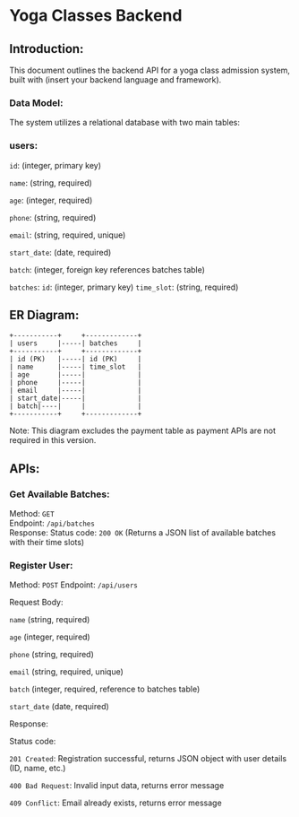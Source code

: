 # Yoga Classes Backend

## Introduction:

This document outlines the backend API for a yoga class admission system, built with (insert your backend language and framework).

### Data Model:

The system utilizes a relational database with two main tables:

### users:
`id`: (integer, primary key)

`name`: (string, required)

`age`: (integer, required)

`phone`: (string, required)

`email`: (string, required, unique)

`start_date`: (date, required)

`batch`: (integer, foreign key references batches table)

`batches`:
`id`: (integer, primary key)
`time_slot`: (string, required)

## ER Diagram:

```
+-----------+     +-------------+
| users     |-----| batches     |       
+-----------+     +-------------+       
| id (PK)   |-----| id (PK)     |       
| name      |-----| time_slot   |
| age       |-----|             |       
| phone     |-----|             |       
| email     |-----|             |       
| start_date|-----|             |       
| batch|----|     |             |
+-----------+     +-------------+
```

Note: This diagram excludes the payment table as payment APIs are not required in this version.

## APIs:

### Get Available Batches:

Method: `GET` \
Endpoint: `/api/batches` \
Response:
Status code: `200 OK` 
(Returns a JSON list of available batches with their time slots) 

### Register User:

Method: `POST` 
Endpoint: `/api/users` 

Request Body: 

`name` (string, required) 

`age` (integer, required) 

`phone` (string, required) 

`email` (string, required, unique) 

`batch` (integer, required, reference to batches table) 

`start_date` (date, required) 

Response: 

Status code: 

`201 Created`: Registration successful, returns JSON object with user details (ID, name, etc.) 

`400 Bad Request`: Invalid input data, returns error message 

`409 Conflict`: Email already exists, returns error message